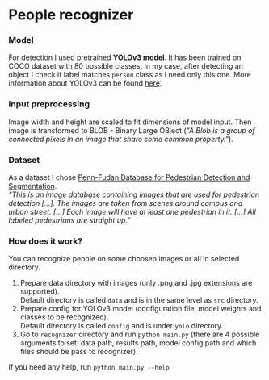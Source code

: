 # People recognizer

### Model
For detection I used pretrained **YOLOv3 model**. It has been trained on COCO dataset with 80 possible classes. In my case, after detecting an object I check if label matches `person` class as I need only this one. More information about YOLOv3 can be found [here](https://pjreddie.com/darknet/yolo/).

### Input preprocessing
Image width and height are scaled to fit dimensions of model input.
Then image is transformed to BLOB - Binary Large OBject (*"A Blob is a group of connected pixels in an image that share some common property."*).

### Dataset
As a dataset I chose [Penn-Fudan Database for Pedestrian Detection and Segmentation](https://www.cis.upenn.edu/~jshi/ped_html/). \
<cite>"This is an image database containing images that are used for pedestrian detection [...]. The images are taken from scenes around campus and urban street. [...] Each image will have at least one pedestrian in it. [...] All labeled pedestrians are straight up."</cite>

### How does it work?
You can recognize people on some choosen images or all in selected directory.

1. Prepare data directory with images (only .png and .jpg extensions are supported). \
 Default directory is called `data` and is in the same level as `src` directory.
2. Prepare config for YOLOv3 model (configuration file, model weights and classes to be recognized). \
Default directory is called `config` and is under `yolo` directory.
3. Go to `recognizer` directory and run `python main.py` (there are 4 possible arguments to set: data path, results path, model config path and which files should be pass to recognizer).

If you need any help, run `python main.py --help`